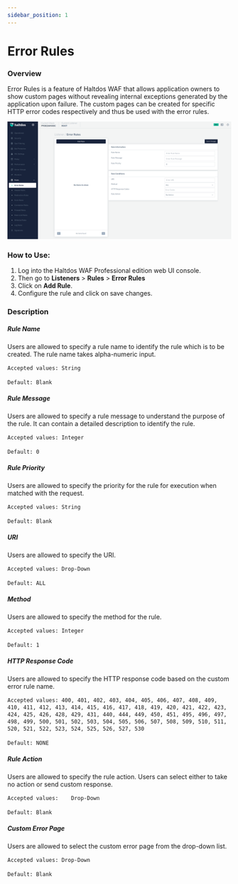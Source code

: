 ```yaml
---
sidebar_position: 1
---
```

# Error Rules
### Overview
Error Rules is a feature of Haltdos WAF that allows application owners to show custom pages without revealing internal exceptions generated by the application upon failure. The custom pages can be created for specific HTTP error codes respectively and thus be used with the error rules.

![error_rules](/img/pro-waf/docs/error_rules.png)

### How to Use:
1. Log into the Haltdos WAF Professional edition web UI console.
2. Then go to **Listeners** > **Rules** > **Error Rules**
3. Click on **Add Rule**.
4. Configure the rule and click on save changes.

### Description

##### **Rule Name**
Users are allowed to specify a rule name to identify the rule which is to be created. The rule name takes alpha-numeric input.

    Accepted values: String

    Default: Blank  

##### **Rule Message**
Users are allowed to specify a rule message to understand the purpose of the rule. It can contain a detailed description to identify the rule.

    Accepted values: Integer

    Default: 0  

##### **Rule Priority**
Users are allowed to specify the priority for the rule for execution when matched with the request.

    Accepted values: String

    Default: Blank  

##### **URI**
Users are allowed to specify the URI.

    Accepted values: Drop-Down

    Default: ALL  

##### **Method**
Users are allowed to specify the method for the rule.

    Accepted values: Integer

    Default: 1  

##### **HTTP Response Code**
Users are allowed to specify the HTTP response code based on the custom error rule name.

    Accepted values: 400, 401, 402, 403, 404, 405, 406, 407, 408, 409, 410, 411, 412, 413, 414, 415, 416, 417, 418, 419, 420, 421, 422, 423, 424, 425, 426, 428, 429, 431, 440, 444, 449, 450, 451, 495, 496, 497, 498, 499, 500, 501, 502, 503, 504, 505, 506, 507, 508, 509, 510, 511, 520, 521, 522, 523, 524, 525, 526, 527, 530

    Default: NONE  

##### **Rule Action**
Users are allowed to specify the rule action. Users can select either to take no action or send custom response.

    Accepted values: 	Drop-Down

    Default: Blank  

##### **Custom Error Page**
Users are allowed to select the custom error page from the drop-down list.

    Accepted values: Drop-Down

    Default: Blank  
